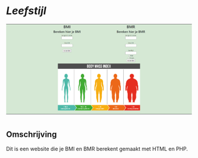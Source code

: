# ***Leefstijl***


<img src= "image.png"
alt="" style="float: center ; margin-right: 100px;" />
#
<h2>Omschrijving</h2>

<p1>Dit is een website die je BMI en BMR berekent</p1> <p2> gemaakt met HTML en PHP.<p2>  
